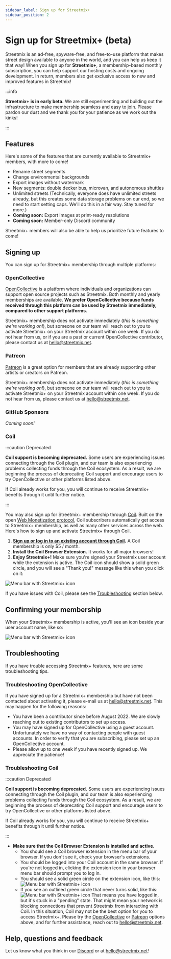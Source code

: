 ```yaml
---
sidebar_label: Sign up for Streetmix+
sidebar_position: 2
---
```


# Sign up for Streetmix+ (beta)

Streetmix is an ad-free, spyware-free, and free-to-use platform that makes street design available to anyone in the world, and you can help us keep it that way! When you sign up for **Streetmix+**, a membership-based monthly subscription, you can help support our hosting costs and ongoing development. In return, members also get exclusive access to new and improved features in Streetmix!

:::info

**Streetmix+ is in early beta.** We are still experimenting and building out the infrastructure to make membership seamless and easy to join. Please pardon our dust and we thank you for your patience as we work out the kinks!

:::

## Features

Here's some of the features that are currently available to Streetmix+ members, with more to come!

- Rename street segments
- Change environmental backgrounds
- Export images without watermark
- New segments: double decker bus, microvan, and autonomous shuttles
- Unlimited streets (Technically, everyone does have unlimited streets already, but this creates some data storage problems on our end, so we need to start setting caps. We'll do this in a fair way. Stay tuned for more.)
- **Coming soon:** Export images at print-ready resolutions
- **Coming soon:** Member-only Discord community

Streetmix+ members will also be able to help us prioritize future features to come!

## Signing up

You can sign up for Streetmix+ membership through multiple platforms:

### OpenCollective

[OpenCollective](https://opencollective.com/streetmix) is a platform where individuals and organizations can support open source projects such as Streetmix. Both monthly and yearly memberships are available. **We prefer OpenCollective because funds received through this platform can be used by Streetmix immediately, compared to other support platforms.**

Streetmix+ membership does not activate immediately (_this is something we're working on!_), but someone on our team will reach out to you to activate Streetmix+ on your Streetmix account within one week. If you do not hear from us, or if you are a past or current OpenCollective contributor, please contact us at hello@streetmix.net.

### Patreon

[Patreon](https://www.patreon.com/streetmix) is a great option for members that are already supporting other artists or creators on Patreon.

Streetmix+ membership does not activate immediately (_this is something we're working on!_), but someone on our team will reach out to you to activate Streetmix+ on your Streetmix account within one week. If you do not hear from us, please contact us at hello@streetmix.net.

### GitHub Sponsors

_Coming soon!_

### Coil

:::caution Deprecated

**Coil support is becoming deprecated.** Some users are experiencing issues connecting through the Coil plugin, and our team is also experiencing problems collecting funds through the Coil ecosystem. As a result, we are beginning the process of deprecating Coil support and encourage users to try OpenCollective or other platforms listed above.

If Coil already works for you, you will continue to receive Streetmix+ benefits through it until further notice.

:::

You may also sign up for Streetmix+ membership through [Coil](https://coil.com/). Built on the open [Web Monetization protocol](https://webmonetization.org/), Coil subscribers automatically get access to Streetmix+ membership, as well as many other services across the web. Here's how to sign up and activate Streetmix+ through Coil.

1. **[Sign up or log in to an existing account through Coil](https://coil.com/).** A Coil membership is only $5 / month.
2. **Install the Coil Browser Extension.** It works for all major browsers!
3. **Enjoy Streetmix+!** Make sure you're signed your Streetmix user account while the extension is active. The Coil icon should show a solid green circle, and you will see a "Thank you!" message like this when you click on it:

![Menu bar with Streetmix+ icon](/img/streetmix-plus/coil-thank-you.png)

If you have issues with Coil, please see the [Troubleshooting](#troubleshooting-coil) section below.

## Confirming your membership

When your Streetmix+ membership is active, you'll see an icon beside your user account name, like so:

![Menu bar with Streetmix+ icon](/img/streetmix-plus/member-icon.png)

## Troubleshooting

If you have trouble accessing Streetmix+ features, here are some troubleshooting tips.

### Troubleshooting OpenCollective

If you have signed up for a Streetmix+ membership but have not been contacted about activating it, please e-mail us at hello@streetmix.net. This may happen for the following reasons:

- You have been a contributor since before August 2022. We are slowly reaching out to existing contributors to set up access.
- You may have signed up for OpenCollective using a guest account. Unfortunately we have no way of contacting people with guest accounts. In order to verify that you are subscribing, please set up an OpenCollective account.
- Please allow up to one week if you have recently signed up. We appreciate the patience!

### Troubleshooting Coil

:::caution Deprecated

**Coil support is becoming deprecated.** Some users are experiencing issues connecting through the Coil plugin, and our team is also experiencing problems collecting funds through the Coil ecosystem. As a result, we are beginning the process of deprecating Coil support and encourage users to try OpenCollective or other platforms listed above.

If Coil already works for you, you will continue to receive Streetmix+ benefits through it until further notice.

:::

- **Make sure that the Coil Browser Extension is installed and active.**
  - You should see a Coil browser extension in the menu bar of your browser. If you don't see it, check your browser's extensions.
  - You should be logged into your Coil account in the same browser. If you're not logged in, clicking the extension icon in your browser menu bar should prompt you to log in.
  - You should see a solid green circle on the extension icon, like this: ![Menu bar with Streetmix+ icon](/img/streetmix-plus/coil-extension-active.png)
  - If you see an outlined green circle that never turns solid, like this: ![Menu bar with Streetmix+ icon](/img/streetmix-plus/coil-extension-pending.png) That means you have logged in, but it's stuck in a "pending" state. That might mean your network is blocking connections that prevent Streetmix from interacting with Coil. In this situation, Coil may not be the best option for you to access Streetmix+. Please try the [OpenCollective](#opencollective) or [Patreon](#patreon) options above, and for further assistance, reach out to hello@streetmix.net.

## Help, questions and feedback

Let us know what you think in our [Discord](https://strt.mx/discord/) or at hello@streetmix.net!
